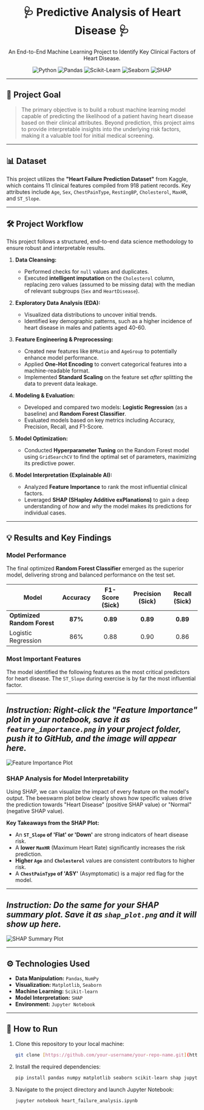 <div align="center">
  <h1 align="center">
    🩺 Predictive Analysis of Heart Disease 🩺
  </h1>
  <p align="center">
    An End-to-End Machine Learning Project to Identify Key Clinical Factors of Heart Disease.
  </p>
</div>

<div align="center">

![Python](https://img.shields.io/badge/Python-3.9%2B-blue.svg?style=for-the-badge&logo=python)
![Pandas](https://img.shields.io/badge/Pandas-2.0-blue.svg?style=for-the-badge&logo=pandas)
![Scikit-Learn](https://img.shields.io/badge/Scikit--Learn-1.4-orange.svg?style=for-the-badge&logo=scikit-learn)
![Seaborn](https://img.shields.io/badge/Seaborn-0.12-blue.svg?style=for-the-badge&logo=seaborn)
![SHAP](https://img.shields.io/badge/SHAP-0.41-purple.svg?style=for-the-badge)

</div>

---

## 🎯 Project Goal

> The primary objective is to build a robust machine learning model capable of predicting the likelihood of a patient having heart disease based on their clinical attributes. Beyond prediction, this project aims to provide interpretable insights into the underlying risk factors, making it a valuable tool for initial medical screening.

---

## 📊 Dataset

This project utilizes the **"Heart Failure Prediction Dataset"** from Kaggle, which contains 11 clinical features compiled from 918 patient records. Key attributes include `Age`, `Sex`, `ChestPainType`, `RestingBP`, `Cholesterol`, `MaxHR`, and `ST_Slope`.

---

## 🛠️ Project Workflow

This project follows a structured, end-to-end data science methodology to ensure robust and interpretable results.

1.  **Data Cleansing:**
    * Performed checks for `null` values and duplicates.
    * Executed **intelligent imputation** on the `Cholesterol` column, replacing zero values (assumed to be missing data) with the median of relevant subgroups (`Sex` and `HeartDisease`).

2.  **Exploratory Data Analysis (EDA):**
    * Visualized data distributions to uncover initial trends.
    * Identified key demographic patterns, such as a higher incidence of heart disease in males and patients aged 40-60.

3.  **Feature Engineering & Preprocessing:**
    * Created new features like `BPRatio` and `AgeGroup` to potentially enhance model performance.
    * Applied **One-Hot Encoding** to convert categorical features into a machine-readable format.
    * Implemented **Standard Scaling** on the feature set *after* splitting the data to prevent data leakage.

4.  **Modeling & Evaluation:**
    * Developed and compared two models: **Logistic Regression** (as a baseline) and **Random Forest Classifier**.
    * Evaluated models based on key metrics including Accuracy, Precision, Recall, and F1-Score.

5.  **Model Optimization:**
    * Conducted **Hyperparameter Tuning** on the Random Forest model using `GridSearchCV` to find the optimal set of parameters, maximizing its predictive power.

6.  **Model Interpretation (Explainable AI):**
    * Analyzed **Feature Importance** to rank the most influential clinical factors.
    * Leveraged **SHAP (SHapley Additive exPlanations)** to gain a deep understanding of *how* and *why* the model makes its predictions for individual cases.

---

## 💡 Results and Key Findings

### Model Performance
The final optimized **Random Forest Classifier** emerged as the superior model, delivering strong and balanced performance on the test set.

| Model                       | Accuracy | F1-Score (Sick) | Precision (Sick) | Recall (Sick) |
| --------------------------- | :------: | :-------------: | :--------------: | :-----------: |
| **Optimized Random Forest** | **87%** |     **0.89** |      **0.89** |    **0.89** |
| Logistic Regression         |   86%    |      0.88       |       0.90       |     0.86      |


### Most Important Features
The model identified the following features as the most critical predictors for heart disease. The `ST_Slope` during exercise is by far the most influential factor.

---
_**Instruction:** Right-click the "Feature Importance" plot in your notebook, save it as `feature_importance.png` in your project folder, push it to GitHub, and the image will appear here._
---
![Feature Importance Plot](feature_importance.png)

### SHAP Analysis for Model Interpretability
Using SHAP, we can visualize the impact of every feature on the model's output. The beeswarm plot below clearly shows how specific values drive the prediction towards "Heart Disease" (positive SHAP value) or "Normal" (negative SHAP value).

**Key Takeaways from the SHAP Plot:**
* An **`ST_Slope` of 'Flat' or 'Down'** are strong indicators of heart disease risk.
* A **lower `MaxHR`** (Maximum Heart Rate) significantly increases the risk prediction.
* **Higher `Age`** and **`Cholesterol`** values are consistent contributors to higher risk.
* A **`ChestPainType` of 'ASY'** (Asymptomatic) is a major red flag for the model.

---
_**Instruction:** Do the same for your SHAP summary plot. Save it as `shap_plot.png` and it will show up here._
---
![SHAP Summary Plot](shap_plot.png)

---

## ⚙️ Technologies Used
* **Data Manipulation:** `Pandas`, `NumPy`
* **Visualization:** `Matplotlib`, `Seaborn`
* **Machine Learning:** `Scikit-learn`
* **Model Interpretation:** `SHAP`
* **Environment:** `Jupyter Notebook`

---

## 🚀 How to Run

1.  Clone this repository to your local machine:
    ```bash
    git clone [https://github.com/your-username/your-repo-name.git](https://github.com/your-username/your-repo-name.git)
    ```
2.  Install the required dependencies:
    ```bash
    pip install pandas numpy matplotlib seaborn scikit-learn shap jupyter
    ```
3.  Navigate to the project directory and launch Jupyter Notebook:
    ```bash
    jupyter notebook heart_failure_analysis.ipynb
    ```
